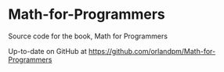 # Math-for-Programmers
Source code for the book, Math for Programmers

Up-to-date on GitHub at https://github.com/orlandpm/Math-for-Programmers

